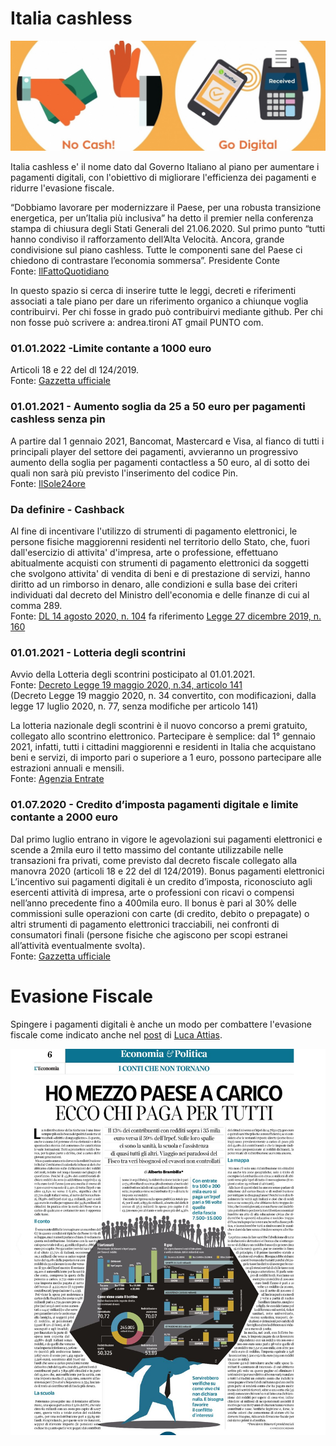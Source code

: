 # Italia cashless

![alt text](https://github.com/AndreaTironi1/italiacashless/blob/master/cashless.jpg)

Italia cashless e' il nome dato dal Governo Italiano al piano per aumentare i pagamenti digitali, con l'obiettivo di migliorare l'efficienza dei pagamenti e ridurre l'evasione fiscale.

“Dobbiamo lavorare per modernizzare il Paese, per una robusta transizione energetica, per un’Italia più inclusiva” ha detto il premier nella conferenza stampa di chiusura degli Stati Generali del 21.06.2020. Sul primo punto “tutti hanno condiviso il rafforzamento dell’Alta Velocità. Ancora, grande condivisione sul piano cashless. Tutte le componenti sane del Paese ci chiedono di contrastare l’economia sommersa”. Presidente Conte
<br>Fonte: [IlFattoQuotidiano](https://www.ilfattoquotidiano.it/2020/06/21/stati-generali-conte-il-piano-cashless-per-favorire-i-pagamenti-digitali-ha-ricevuto-grande-sostegno-lo-chiedono-le-parti-sane-del-paese/5842971/)



In questo spazio si cerca di inserire tutte le leggi, decreti e riferimenti associati a tale piano per dare un riferimento organico a chiunque voglia contribuirvi. Per chi fosse in grado può contribuirvi mediante github. Per chi non fosse può scrivere a: andrea.tironi AT gmail PUNTO com.

### 01.01.2022 -Limite contante a 1000 euro
Articoli 18 e 22 del dl 124/2019.
<br>Fonte: [Gazzetta ufficiale](https://www.gazzettaufficiale.it/eli/id/2019/10/26/19G00134/SG)

### 01.01.2021 - Aumento soglia da 25 a 50 euro per pagamenti cashless senza pin
A partire dal 1 gennaio 2021, Bancomat, Mastercard e Visa, al fianco di tutti i principali player del settore dei pagamenti, avvieranno un progressivo aumento della soglia per pagamenti contactless a 50 euro, al di sotto dei quali non sarà più previsto l'inserimento del codice Pin. 
<br>Fonte: [IlSole24ore](https://www.ilsole24ore.com/art/pagamenti-contactless-fino-50-euro-senza-bisogno-inserire-codice-pin-ADuKQng)

### Da definire - Cashback
Al fine di incentivare l'utilizzo di  strumenti  di  pagamento elettronici, le persone fisiche maggiorenni residenti nel  territorio dello Stato, che, fuori dall'esercizio di attivita' d'impresa, arte o professione,  effettuano  abitualmente  acquisti  con  strumenti   di pagamento elettronici da soggetti che svolgono attivita'  di  vendita di beni e di prestazione di servizi, hanno diritto ad un rimborso  in denaro, alle condizioni e sulla  base  dei  criteri  individuati  dal decreto del Ministro dell'economia e delle finanze di  cui  al  comma 289.
<br>Fonte: [DL 14 agosto 2020, n. 104](https://www.gazzettaufficiale.it/eli/id/2020/08/14/20G00122/sg) fa riferimento [Legge 27 dicembre 2019, n. 160](https://www.gazzettaufficiale.it/eli/id/2019/12/30/19G00165/sg)

### 01.01.2021 - Lotteria degli scontrini
Avvio della Lotteria degli scontrini posticipato al 01.01.2021.
<br>Fonte: [Decreto Legge 19 maggio  2020, n.34, articolo 141](https://www.gazzettaufficiale.it/eli/id/2020/05/19/20G00052/sg) 
<br>(Decreto Legge 19 maggio 2020, n. 34 convertito, con modificazioni, dalla legge 17  luglio  2020,  n.  77, senza modifiche per articolo 141)

La lotteria nazionale degli scontrini è il nuovo concorso a premi gratuito, collegato allo scontrino elettronico.
Partecipare è semplice: dal 1° gennaio 2021, infatti, tutti i cittadini maggiorenni e
residenti in Italia che acquistano beni e servizi, di importo pari o superiore a 1
euro, possono partecipare alle estrazioni annuali e mensili.
<br>Fonte: [Agenzia Entrate](https://www.agenziaentrate.gov.it/portale/documents/20143/233439/Guida_Lotteria_Scontrini.pdf)

### 01.07.2020 - Credito d’imposta pagamenti digitale e limite contante a 2000 euro
Dal primo luglio entrano in vigore le agevolazioni sui pagamenti elettronici e scende a 2mila euro il tetto massimo del contante utilizzabile nelle transazioni fra privati, come previsto dal decreto fiscale collegato alla manovra 2020 (articoli 18 e 22 del dl 124/2019).
Bonus pagamenti elettronici
L’incentivo sui pagamenti digitali è un credito d’imposta, riconosciuto agli esercenti attività di impresa, arte o professioni con ricavi o compensi nell’anno precedente fino a 400mila euro. Il bonus è pari al 30% delle commissioni sulle operazioni con carte (di credito, debito o prepagate) o altri strumenti di pagamento elettronici tracciabili, nei confronti di consumatori finali (persone fisiche che agiscono per scopi estranei all’attività eventualmente svolta).
<br>Fonte: [Gazzetta ufficiale](https://www.gazzettaufficiale.it/eli/id/2019/10/26/19G00134/SG)

# Evasione Fiscale

Spingere i pagamenti digitali è anche un modo per combattere l'evasione fiscale come indicato anche nel [post](https://medium.com/team-per-la-trasformazione-digitale/una-repubblica-digitale-e-inclusiva-per-tutti-i-cittadini-36ae7aee1d1a) di [Luca Attias](https://teamdigitale.governo.it/it/people/luca-attias.htm).

![alt text](https://github.com/AndreaTironi1/italiacashless/blob/master/evasione-numeri.jfif)

